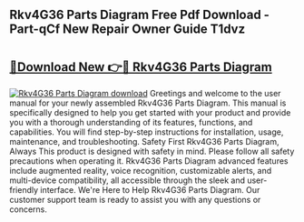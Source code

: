 ## Rkv4G36 Parts Diagram Free Pdf Download - Part-qCf New Repair Owner Guide T1dvz

# <h2><a href="http://dfjbs6i.blite.top/?on=Rkv4G36+Parts+Diagram">🔗Download New 👉🔴 Rkv4G36 Parts Diagram</a></h2>

[![Rkv4G36 Parts Diagram download](https://i.imgur.com/lujVjoI.png)](http://dfjbs6i.blite.top/?on=Rkv4G36+Parts+Diagram)
Greetings and welcome to the user manual for your newly assembled Rkv4G36 Parts Diagram. This manual is specifically designed to help you get started with your product and provide you with a thorough understanding of its features, functions, and capabilities. You will find step-by-step instructions for installation, usage, maintenance, and troubleshooting. Safety First Rkv4G36 Parts Diagram, Always This product is designed with safety in mind. Please follow all safety precautions when operating it. Rkv4G36 Parts Diagram advanced features include augmented reality, voice recognition, customizable alerts, and multi-device compatibility, all accessible through the sleek and user-friendly interface. We're Here to Help Rkv4G36 Parts Diagram. Our customer support team is ready to assist you with any questions or concerns.
